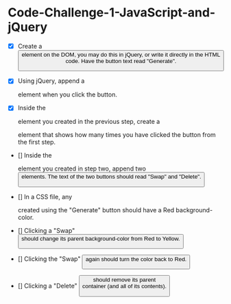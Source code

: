 # Code-Challenge-1-JavaScript-and-jQuery

- [X] Create a <button> element on the DOM, you may do this in jQuery, or write it directly in the HTML code. Have the button text read "Generate".

- [X] Using jQuery, append a <div> element when you click the button.

- [X] Inside the <div> element you created in the previous step, create a <p> element that shows how many times you have clicked the button from the first step.

- [] Inside the <div> element you created in step two, append two <button> elements. The text of the two buttons should read "Swap" and "Delete".

- [] In a CSS file, any <div> created using the "Generate" button should have a Red background-color.

- [] Clicking a "Swap" <button> should change its parent background-color from Red to Yellow.

- [] Clicking the "Swap" <button> again should turn the color back to Red.

- [] Clicking a "Delete" <button> should remove its parent <div> container (and all of its contents).